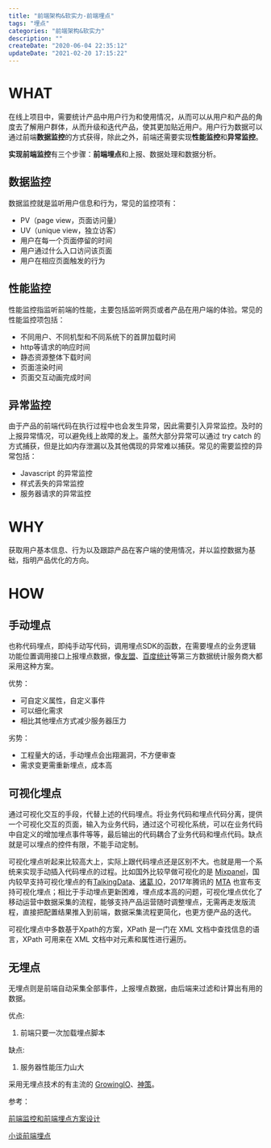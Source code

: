 ```yaml
---
title: "前端架构&软实力-前端埋点"
tags: "埋点"
categories: "前端架构&软实力"
description: ""
createDate: "2020-06-04 22:35:12"
updateDate: "2021-02-20 17:15:22"
---
```



# WHAT

在线上项目中，需要统计产品中用户行为和使用情况，从而可以从用户和产品的角度去了解用户群体，从而升级和迭代产品，使其更加贴近用户。用户行为数据可以通过前端**数据监控**的方式获得，除此之外，前端还需要实现**性能监控**和**异常监控**。

**实现前端监控**有三个步骤：**前端埋点**和上报、数据处理和数据分析。

## 数据监控

数据监控就是监听用户信息和行为，常见的监控项有：

- PV（page view，页面访问量）
- UV（unique view，独立访客）
- 用户在每一个页面停留的时间
- 用户通过什么入口访问该页面
- 用户在相应页面触发的行为

## 性能监控

性能监控指监听前端的性能，主要包括监听网页或者产品在用户端的体验。常见的性能监控项包括：

- 不同用户、不同机型和不同系统下的首屏加载时间
- http等请求的响应时间
- 静态资源整体下载时间
- 页面渲染时间
- 页面交互动画完成时间

## 异常监控

由于产品的前端代码在执行过程中也会发生异常，因此需要引入异常监控。及时的上报异常情况，可以避免线上故障的发上。虽然大部分异常可以通过 try catch 的方式捕获，但是比如内存泄漏以及其他偶现的异常难以捕获。常见的需要监控的异常包括：

- Javascript 的异常监控
- 样式丢失的异常监控
- 服务器请求的异常监控

# WHY

获取用户基本信息、行为以及跟踪产品在客户端的使用情况，并以监控数据为基础，指明产品优化的方向。

# HOW

## 手动埋点

也称代码埋点，即纯手动写代码，调用埋点SDK的函数，在需要埋点的业务逻辑功能位置调用接口上报埋点数据，像[友盟](https://links.jianshu.com/go?to=https%3A%2F%2Flink.zhihu.com%2F%3Ftarget%3Dhttps%3A%2F%2Fwww.umeng.com%2F)、[百度统计](https://links.jianshu.com/go?to=https%3A%2F%2Flink.zhihu.com%2F%3Ftarget%3Dhttps%3A%2F%2Ftongji.baidu.com%2Fweb%2Fwelcome%2Flogin)等第三方数据统计服务商大都采用这种方案。

优势：

- 可自定义属性，自定义事件
- 可以细化需求
- 相比其他埋点方式减少服务器压力

劣势：

- 工程量大的话，手动埋点会出翔漏洞，不方便审查
- 需求变更需重新埋点，成本高

## 可视化埋点

通过可视化交互的手段，代替上述的代码埋点。将业务代码和埋点代码分离，提供一个可视化交互的页面，输入为业务代码，通过这个可视化系统，可以在业务代码中自定义的增加埋点事件等等，最后输出的代码耦合了业务代码和埋点代码。缺点就是可以埋点的控件有限，不能手动定制。

可视化埋点听起来比较高大上，实际上跟代码埋点还是区别不大。也就是用一个系统来实现手动插入代码埋点的过程。比如国外比较早做可视化的是 [Mixpanel](https://links.jianshu.com/go?to=https%3A%2F%2Flink.zhihu.com%2F%3Ftarget%3Dhttps%3A%2F%2Fmixpanel.com%2F)，国内较早支持可视化埋点的有[TalkingData](https://links.jianshu.com/go?to=https%3A%2F%2Flink.zhihu.com%2F%3Ftarget%3Dhttps%3A%2F%2Fwww.talkingdata.com%2F)、[诸葛 IO](https://links.jianshu.com/go?to=https%3A%2F%2Flink.zhihu.com%2F%3Ftarget%3Dhttps%3A%2F%2Fzhugeio.com%2F)，2017年腾讯的 [MTA](https://links.jianshu.com/go?to=https%3A%2F%2Flink.zhihu.com%2F%3Ftarget%3Dhttps%3A%2F%2Fmta.qq.com%2F) 也宣布支持可视化埋点；相比于手动埋点更新困难，埋点成本高的问题，可视化埋点优化了移动运营中数据采集的流程，能够支持产品运营随时调整埋点，无需再走发版流程，直接把配置结果推入到前端，数据采集流程更简化，也更方便产品的迭代。

可视化埋点中多数基于Xpath的方案，XPath 是一门在 XML 文档中查找信息的语言，XPath 可用来在 XML 文档中对元素和属性进行遍历。

## 无埋点

无埋点则是前端自动采集全部事件，上报埋点数据，由后端来过滤和计算出有用的数据。

优点:

1. 前端只要一次加载埋点脚本

缺点:

1. 服务器性能压力山大

采用无埋点技术的有主流的 [GrowingIO](https://links.jianshu.com/go?to=https%3A%2F%2Flink.zhihu.com%2F%3Ftarget%3Dhttps%3A%2F%2Fwww.growingio.com%2F)、[神策](https://links.jianshu.com/go?to=https%3A%2F%2Flink.zhihu.com%2F%3Ftarget%3Dhttps%3A%2F%2Fwww.sensorsdata.cn%2F)。

参考：

[前端监控和前端埋点方案设计](https://segmentfault.com/a/1190000015864670)

[小谈前端埋点](https://www.jianshu.com/p/645a26619508)